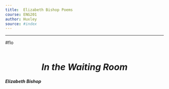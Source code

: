 ```yaml
---
title:  Elizabeth Bishop Poems
course: ENG201
author: Huxley 
source: #index
---
```


---

#flo
```
```


# $$In\ the\ Waiting\ Room$$
#### *$Elizabeth\ Bishop$*
























